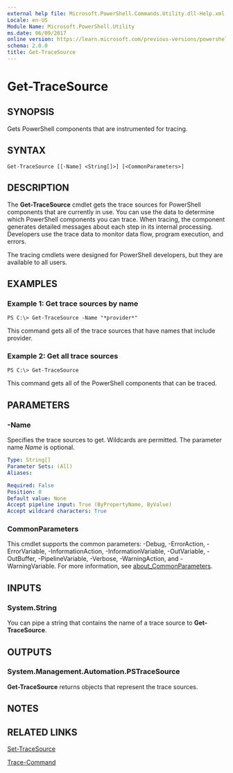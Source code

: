 ```yaml
---
external help file: Microsoft.PowerShell.Commands.Utility.dll-Help.xml
Locale: en-US
Module Name: Microsoft.PowerShell.Utility
ms.date: 06/09/2017
online version: https://learn.microsoft.com/previous-versions/powershell/module/Microsoft.PowerShell.Utility/get-tracesource?view=powershell-5.0&WT.mc_id=ps-gethelp
schema: 2.0.0
title: Get-TraceSource
---
```

# Get-TraceSource

## SYNOPSIS
Gets PowerShell components that are instrumented for tracing.

## SYNTAX

```
Get-TraceSource [[-Name] <String[]>] [<CommonParameters>]
```

## DESCRIPTION

The **Get-TraceSource** cmdlet gets the trace sources for PowerShell components that are currently in use.
You can use the data to determine which PowerShell components you can trace.
When tracing, the component generates detailed messages about each step in its internal processing.
Developers use the trace data to monitor data flow, program execution, and errors.

The tracing cmdlets were designed for PowerShell developers, but they are available to all users.

## EXAMPLES

### Example 1: Get trace sources by name

```
PS C:\> Get-TraceSource -Name "*provider*"
```

This command gets all of the trace sources that have names that include provider.

### Example 2: Get all trace sources

```
PS C:\> Get-TraceSource
```

This command gets all of the PowerShell components that can be traced.

## PARAMETERS

### -Name

Specifies the trace sources to get.
Wildcards are permitted.
The parameter name *Name* is optional.

```yaml
Type: String[]
Parameter Sets: (All)
Aliases:

Required: False
Position: 0
Default value: None
Accept pipeline input: True (ByPropertyName, ByValue)
Accept wildcard characters: True
```

### CommonParameters

This cmdlet supports the common parameters: -Debug, -ErrorAction, -ErrorVariable, -InformationAction, -InformationVariable, -OutVariable, -OutBuffer, -PipelineVariable, -Verbose, -WarningAction, and -WarningVariable. For more information, see [about_CommonParameters](https://go.microsoft.com/fwlink/?LinkID=113216).

## INPUTS

### System.String

You can pipe a string that contains the name of a trace source to **Get-TraceSource**.

## OUTPUTS

### System.Management.Automation.PSTraceSource

**Get-TraceSource** returns objects that represent the trace sources.

## NOTES

## RELATED LINKS

[Set-TraceSource](Set-TraceSource.md)

[Trace-Command](Trace-Command.md)


